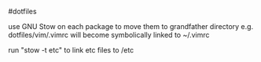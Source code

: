 #dotfiles

use GNU Stow on each package to move them to grandfather directory
e.g. dotfiles/vim/.vimrc will become symbolically linked to ~/.vimrc

run "stow -t etc" to link etc files to /etc
